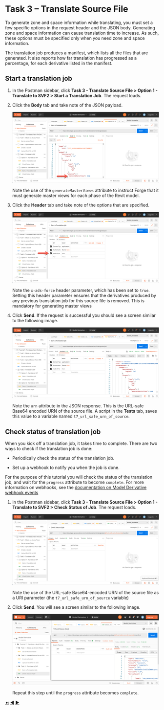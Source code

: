 # Task 3 – Translate Source File

To generate zone and space information while translating, you must set a few specific options in the request header and the JSON body. Generating zone and space information can cause translation time to increase. As such, these options must be specified only when you need zone and space information.

The translation job produces a manifest, which lists all the files that are generated. It also reports how far translation has progressed as a percentage, for each derivative listed in the manifest.


## Start a translation job

1. In the Postman sidebar, click **Task 3 - Translate Source File > Option 1 - Translate to SVF2 > Start a Translation Job**. The request loads.

2. Click the **Body** tab and take note of the JSON payload.

    ![Create Translation Job JSON Payload](../images/task3-translation_job_json_payload_op2.png "Create Translation Job JSON Payload")

    Note the use of the `generateMasterViews` attribute to instruct Forge that it must generate master views for each phase of the Revit model.

3. Click the **Header** tab and take note of the options that are specified.

   ![Create translation job - Header tab](../images/task3-translation_job_header_tab_op2.png "Create translation job - Header tab")

   Note the `x-ads-force` header parameter, which has been set to `true`. Setting this header parameter ensures that the derivatives produced by any previous translation job for this source file is removed. This is mandatory for generating master views

3. Click **Send**. If the request is successful you should see a screen similar to the following image.

    ![Successful Submission of Translation Job](../images/task3-translation_job_successfull_submission_op2.png "Successful Submission of Translation Job")

    Note the `urn` attribute in the JSON response. This is the URL-safe Base64 encoded URN of the source file. A script in the **Tests** tab, saves this value to a variable named `t7_url_safe_urn_of_source`.

## Check status of translation job

When you kick off a translation job, it takes time to complete. There are two ways to check if the translation job is done:

- Periodically check the status of the translation job.

- Set up a webhook to notify you when the job is done.

For the purpose of this tutorial you will check the status of the translation job, and wait for the `progress` attribute to become `complete`. For more information on webhooks, see the [documentation on Model Derivative webhook events](https://forge.autodesk.com/en/docs/webhooks/v1/reference/events/model_derivative_events)

1. In the Postman sidebar, click **Task 3 - Translate Source File > Option 1 - Translate to SVF2 > Check Status of Job**. The request loads.

   ![Check Status of Job](../images/task3-check_status_of_job_op2.png "Check Status of Job")

   Note the use of the URL-safe Base64-encoded URN of the source file as a URI parameter (the `t7_url_safe_urn_of_source` variable)

2. Click **Send**. You will see a screen similar to the following image.

   ![Successful Job](../images/task3-sucessfull_job.png "Successful Job")

   Repeat this step until the `progress` attribute becomes `complete`.

[:rewind:](../readme.md "readme.md") [:arrow_backward:](task-2.md "Previous task") [:arrow_forward:](task-4.md "Next task")
